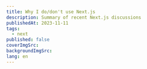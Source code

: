 ```yaml
---
title: Why I do/don't use Next.js
description: Summary of recent Next.js discussions
publishedAt: 2023-11-11
tags:
  - next
published: false
coverImgSrc: 
backgroundImgSrc: 
lang: en
---
```

